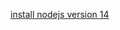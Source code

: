 [install nodejs version 14](https://computingforgeeks.com/install-node-js-14-on-ubuntu-debian-linux/)

